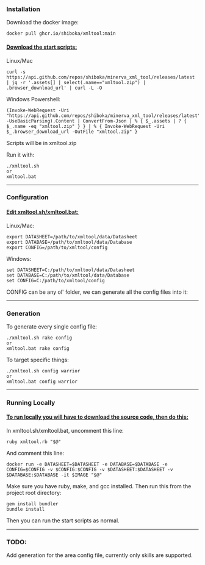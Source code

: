 
### Installation

Download the docker image:

```
docker pull ghcr.io/shiboka/xmltool:main
```

#### <u>Download the start scripts:</u>

Linux/Mac

```
curl -s https://api.github.com/repos/shiboka/minerva_xml_tool/releases/latest | jq -r '.assets[] | select(.name=="xmltool.zip") | .browser_download_url' | curl -L -O
```

Windows Powershell:

```
(Invoke-WebRequest -Uri "https://api.github.com/repos/shiboka/minerva_xml_tool/releases/latest" -UseBasicParsing).Content | ConvertFrom-Json | % { $_.assets | ? { $_.name -eq "xmltool.zip" } } | % { Invoke-WebRequest -Uri $_.browser_download_url -OutFile "xmltool.zip" }
```

Scripts will be in xmltool.zip

Run it with:

```
./xmltool.sh
or
xmltool.bat
```

---

### Configuration

#### <u>Edit xmltool.sh/xmltool.bat:</u>

Linux/Mac:
```
export DATASHEET=/path/to/xmltool/data/Datasheet
export DATABASE=/path/to/xmltool/data/Database
export CONFIG=/path/to/xmltool/config
```

Windows:
```
set DATASHEET=C:/path/to/xmltool/data/Datasheet
set DATABASE=C:/path/to/xmltool/data/Database
set CONFIG=C:/path/to/xmltool/config
```

CONFIG can be any ol' folder, we can generate all the config files into it:

---

### Generation

To generate every single config file:

```
./xmltool.sh rake config
or
xmltool.bat rake config
```

To target specific things:

```
./xmltool.sh config warrior
or
xmltool.bat config warrior
```

---

### Running Locally

#### <u>To run locally you will have to download the source code, then do this:</u>

In xmltool.sh/xmltool.bat, uncomment this line:
```
ruby xmltool.rb "$@"
```

And comment this line:
```
docker run -e DATASHEET=$DATASHEET -e DATABASE=$DATABASE -e CONFIG=$CONFIG -v $CONFIG:$CONFIG -v $DATASHEET:$DATASHEET -v $DATABASE:$DATABASE -it $IMAGE "$@"
```

Make sure you have ruby, make, and gcc installed. Then run this from the project root directory:

```
gem install bundler
bundle install
```

Then you can run the start scripts as normal.

---

### TODO:

Add generation for the area config file, currently only skills are supported.